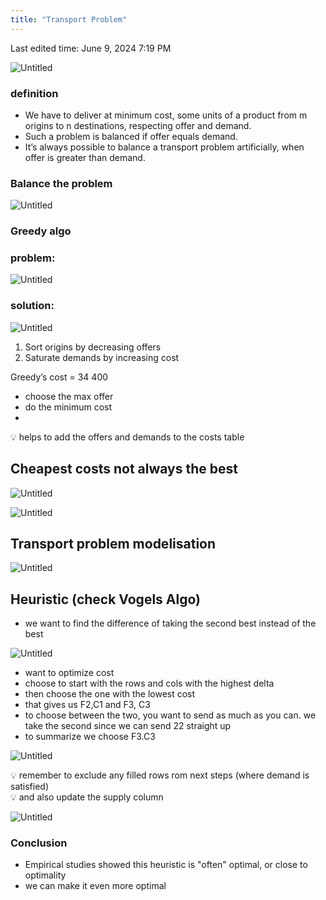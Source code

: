 ```yaml
---
title: "Transport Problem"
---
```

Last edited time: June 9, 2024 7:19 PM

![Untitled](Transport%20Problem/Untitled.png)

### definition

- We have to deliver at minimum cost, some units of a product from m origins to n destinations, respecting offer and demand.
- Such a problem is balanced if offer equals demand.
- It’s always possible to balance a transport problem artificially, when offer is
greater than demand.

### Balance the problem

![Untitled](Transport%20Problem/Untitled%201.png)

### Greedy algo

### problem:

![Untitled](Transport%20Problem/Untitled%202.png)

### solution:

![Untitled](Transport%20Problem/Untitled%203.png)

1. Sort origins by decreasing offers
2. Saturate demands by increasing cost

Greedy’s cost = 34 400

- choose the max offer
- do the minimum cost
- 

<aside>
💡 helps to add the offers and demands to the costs table

</aside>

## Cheapest costs not always the best

![Untitled](Transport%20Problem/Untitled%204.png)

![Untitled](Transport%20Problem/Untitled%205.png)

## Transport problem modelisation

![Untitled](Transport%20Problem/Untitled%206.png)

## Heuristic (check Vogels Algo)

- we want to find the difference of taking the second best instead of the best

![Untitled](Transport%20Problem/Untitled%207.png)

- want to optimize cost
- choose to start with the rows and cols with the highest delta
- then choose the one with the lowest cost
- that gives us F2,C1 and F3, C3
- to choose between the two, you want to send as much as you can. we take the second since we can send 22 straight up
- to summarize we choose F3.C3

![Untitled](Transport%20Problem/Untitled%208.png)

<aside>
💡 remember to exclude any filled rows rom next steps (where demand is satisfied)

</aside>

<aside>
💡 and also update the supply column

</aside>

![Untitled](Transport%20Problem/Untitled%209.png)

### Conclusion

- Empirical studies showed this heuristic is "often" optimal, or close to optimality
- we can make it even more optimal
